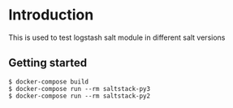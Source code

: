 # Introduction

This is used to test logstash salt module in different salt versions

## Getting started

```
$ docker-compose build
$ docker-compose run --rm saltstack-py3
$ docker-compose run --rm saltstack-py2
```
